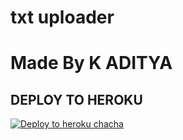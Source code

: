 # txt uploader

# Made By K ADITYA


## DEPLOY TO HEROKU


[![Deploy to heroku chacha](https://www.herokucdn.com/deploy/button.svg)](https://dashboard.heroku.com/new?template=https://github.com/HackerADbro/Pro_txt)
